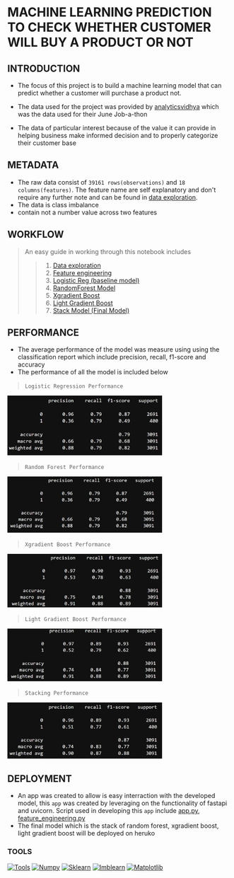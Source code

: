 # MACHINE LEARNING PREDICTION TO CHECK WHETHER CUSTOMER WILL BUY A PRODUCT OR NOT

## INTRODUCTION

* The focus of this project is to build a machine learning model that can predict whether a customer will purchase a product not.

* The data used for the project was provided by [analyticsvidhya](http://datahack.analyticsvidhya.com/contest/job-a-thon-june-2022/?utm_source=datahack&utm_medium=navbar) which was the data used for their June Job-a-thon

* The data of particular interest because of the value it can provide in helping business make informed decision and to properly categorize their customer base

## METADATA
* The raw data consist of ```39161 rows(observations)``` and ```18 columns(features)```. The feature name are self explanatory and don't require any further note and can be found in [data exploration]().
* The data is class imbalance 
* contain not a number value across two features

## WORKFLOW
> An easy guide in working through this notebook includes
>> 1. [Data exploration](https://github.com/akinyosoyeisaac/Customer_Purchase_Prediction/blob/main/data%20exploration.ipynb)
>> 2. [Feature engineering](https://github.com/akinyosoyeisaac/Customer_Purchase_Prediction/blob/main/feature%20engineering.ipynb)
>> 3. [Logistic Reg (baseline model)](https://github.com/akinyosoyeisaac/Customer_Purchase_Prediction/blob/main/logistic%20reg.ipynb)
>> 5. [RandomForest Model](https://github.com/akinyosoyeisaac/Customer_Purchase_Prediction/blob/main/RandomForest%20Model.ipynb)
>> 6. [Xgradient Boost](https://github.com/akinyosoyeisaac/Customer_Purchase_Prediction/blob/main/xgradient-boost.ipynb)
>> 7. [Light Gradient Boost](https://github.com/akinyosoyeisaac/Customer_Purchase_Prediction/blob/main/light-Gradient-Boost.ipynb)
>> 8. [Stack Model (Final Model)](https://github.com/akinyosoyeisaac/Customer_Purchase_Prediction/blob/main/Stacking.ipynb)

## PERFORMANCE
* The average performance of the model was measure using using the classification report which include precision, recall, f1-score and accuracy
* The performance of all the model is included below


> ```Logistic Regression Performance```
> 
<img src="img\logistic regression performance.JPG" width="350">

> ```Random Forest Performance```
>
<img src="img\random forest performance.JPG" width="350">

> ```Xgradient Boost Performance```
> 
<img src="img\Xgradient boost performance.JPG" width="350">

> ```Light Gradient Boost Performance```
> 
<img src="img\light gradient boost performance.JPG" width="350">

> ```Stacking Performance```
> 
<img src="img\stacking performance.JPG" width="350">


## DEPLOYMENT
* An app was created to allow is easy interraction with the developed model, this ```app``` was created by leveraging on the functionality of fastapi and uvicorn. Script used in developing this ```app``` include [app.py](), [feature_engineering.py]()
* The final model which is the stack of random forest, xgradient boost, light gradient boost will be deployed on heruko


### TOOLS
[![Tools](https://img.shields.io/badge/Pandas-green.svg?style=flat&logo=pandas&logoColor=white)](http://pandas.pydata.org/doc/)
[![Numpy](https://img.shields.io/badge/Numpy-red.svg?style=flat&logo=numpy&logoColor=white)](http://numpy.org/doc/stable/)
[![Sklearn](https://img.shields.io/badge/Sklearn-green.svg?style=flat&logo=scikit-learn&logoColor=white)](http://scikit-learn.org/stable/modules/classes.html)
[![Imblearn](https://img.shields.io/badge/imblearn-blue.svg?style=flat&logo=imblanced-learn&logoColor=white)](http://imbalanced-learn.org/stable/user_guide.html)
[![Matplotlib](https://img.shields.io/badge/matplotlib-yellow.svg?style=flat&logo=matplotlib-learn&logoColor=white)](http://matplotlib.org/stable/api/index.html)
